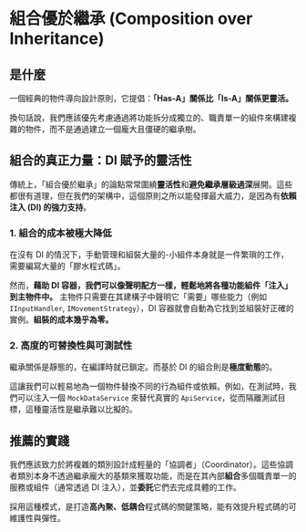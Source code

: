 # 組合優於繼承 (Composition over Inheritance)

## 是什麼

一個經典的物件導向設計原則，它提倡：**「Has-A」關係比「Is-A」關係更靈活。**

換句話說，我們應該優先考慮通過將功能拆分成獨立的、職責單一的組件來構建複雜的物件，而不是通過建立一個龐大且僵硬的繼承樹。

## 組合的真正力量：DI 賦予的靈活性

傳統上，「組合優於繼承」的論點常常圍繞**靈活性**和**避免繼承層級過深**展開。這些都很有道理，但在我們的架構中，這個原則之所以能發揮最大威力，是因為有**依賴注入 (DI) 的強力支持**。

### 1. 組合的成本被極大降低
在沒有 DI 的情況下，手動管理和組裝大量的-小組件本身就是一件繁瑣的工作，需要編寫大量的「膠水程式碼」。

然而，**藉助 DI 容器，我們可以像聲明配方一樣，輕鬆地將各種功能組件「注入」到主物件中。** 主物件只需要在其建構子中聲明它「需要」哪些能力（例如 `IInputHandler`, `IMovementStrategy`），DI 容器就會自動為它找到並組裝好正確的實例。**組裝的成本幾乎為零。**

### 2. 高度的可替換性與可測試性
繼承關係是靜態的，在編譯時就已鎖定。而基於 DI 的組合則是**極度動態**的。

這讓我們可以輕易地為一個物件替換不同的行為組件或依賴。例如，在測試時，我們可以注入一個 `MockDataService` 來替代真實的 `ApiService`，從而隔離測試目標，這種靈活性是繼承難以比擬的。

## 推薦的實踐

我們應該致力於將複雜的類別設計成輕量的「協調者」（Coordinator）。這些協調者類別本身不透過繼承龐大的基類來獲取功能，而是在其內部**組合**多個職責單一的服務或組件（通常透過 DI 注入），並**委託**它們去完成具體的工作。

採用這種模式，是打造**高內聚、低耦合**程式碼的關鍵策略，能有效提升程式碼的可維護性與彈性。